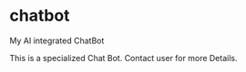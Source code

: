 # chatbot
My AI integrated ChatBot


This is a specialized Chat Bot. Contact user for more Details.
